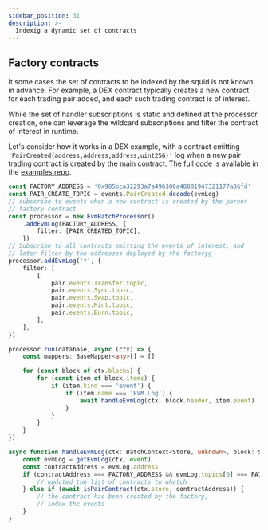 ```yaml
---
sidebar_position: 31
description: >-
  Indexig a dynamic set of contracts
---
```


## Factory contracts

It some cases the set of contracts to be indexed by the squid is not known in advance. For example, a DEX contract typically
creates a new contract for each trading pair added, and each such trading contract is of interest. 

While the set of handler subscriptions is static and defined at the processor creation, one can leverage the wildcard subscriptions and filter the contract of interest in runtime. 

Let's consider how it works in a DEX example, with a contract emitting `'PairCreated(address,address,address,uint256)'` log when a new pair trading contract is created by the main contract. The full code is available in the [examples repo](https://github.com/subsquid/squid-evm-examples/tree/master/3-factory).

```typescript
const FACTORY_ADDRESS = '0x985bca32293a7a496300a48081947321177a86fd'
const PAIR_CREATE_TOPIC = events.PairCreated.decode(evmLog)
// subscribe to events when a new contract is created by the parent 
// factory contract
const processor = new EvmBatchProcessor()
    .addEvmLog(FACTORY_ADDRESS, {
        filter: [PAIR_CREATED_TOPIC],
    })
// Subscribe to all contracts emitting the events of interest, and 
// later filter by the addresses deployed by the factoryg
processor.addEvmLog('*', {
    filter: [
        [
            pair.events.Transfer.topic,
            pair.events.Sync.topic,
            pair.events.Swap.topic,
            pair.events.Mint.topic,
            pair.events.Burn.topic,
        ],
    ],
})

processor.run(database, async (ctx) => {
    const mappers: BaseMapper<any>[] = []

    for (const block of ctx.blocks) {
        for (const item of block.items) {
            if (item.kind === 'event') {
                if (item.name === 'EVM.Log') {
                    await handleEvmLog(ctx, block.header, item.event)
                }
            }
        }
    }
})

async function handleEvmLog(ctx: BatchContext<Store, unknown>, block: SubstrateBlock, event: EvmLogEvent) {
    const evmLog = getEvmLog(ctx, event)
    const contractAddress = evmLog.address
    if (contractAddress === FACTORY_ADDRESS && evmLog.topics[0] === PAIR_CREATED_TOPIC) {
        // updated the list of contracts to whatch
    } else if (await isPairContract(ctx.store, contractAddress)) {
        // the contract has been created by the factory,
        // index the events
    }
}
```
